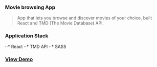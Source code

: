 ### Movie browsing App

> App that lets you browse and discover movies of your choice, built React and TMD (The Movie Database) API.

### Application Stack

⋅⋅* React 
⋅⋅* TMD API 
⋅⋅* SASS 

### [View Demo](https://www.google.com)
